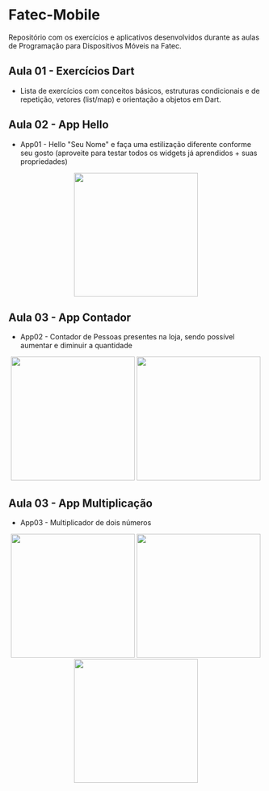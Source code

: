 # Fatec-Mobile
Repositório com os exercícios e aplicativos desenvolvidos durante as aulas de Programação para Dispositivos Móveis na Fatec.

## Aula 01 - Exercícios Dart

* Lista de exercícios com conceitos básicos, estruturas condicionais e de repetição, vetores (list/map) e orientação a objetos em Dart.

## Aula 02 - App Hello

* App01 - Hello "Seu Nome" e faça uma estilização diferente conforme seu gosto (aproveite para testar todos os widgets já aprendidos + suas propriedades)

<div align="center">
  <img src="https://user-images.githubusercontent.com/80857238/158089965-71831eff-6446-4f32-adae-bcd004cf6128.png" width=245px>  
</div>

## Aula 03 - App Contador

* App02 - Contador de Pessoas presentes na loja, sendo possível aumentar e diminuir a quantidade

<div align="center">
  <img src="https://user-images.githubusercontent.com/80857238/159200867-57b8aefb-0e72-420a-81a7-9580b244644b.png" width=245px>  
  <img src="https://user-images.githubusercontent.com/80857238/159200670-67af7c93-dc4b-4b9c-bf56-c925e1f845e1.png" width=245px>  
</div>


## Aula 03 - App Multiplicação

* App03 - Multiplicador de dois números 

<div align="center">
  <img src="https://user-images.githubusercontent.com/80857238/159200984-63532969-9bc1-4c6a-b4a0-eba6493d2f8b.png" width=245px>  
  <img src="https://user-images.githubusercontent.com/80857238/159201001-664f52d2-a1ec-4712-ba6e-46824706b27f.png" width=245px>  
  <img src="https://user-images.githubusercontent.com/80857238/159201017-0ae3f9e6-5309-4e1d-bf5d-476912322d07.png" width=245px>  
</div>

